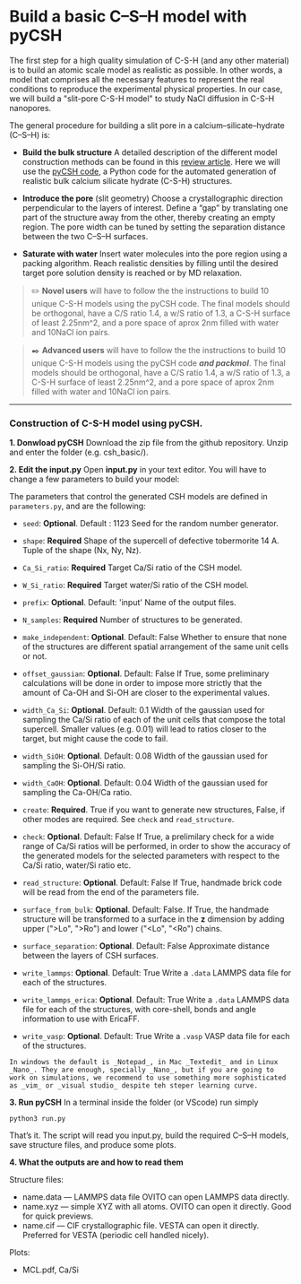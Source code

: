 # Build a basic C–S–H model with pyCSH

The first step for a high quality simulation of C-S-H (and any other material) is to build an atomic scale model as realistic as possible. In other words, a model that comprises all the necessary features to represent the real conditions to reproduce the experimental physical properties. In our case, we will build a "slit-pore C-S-H model" to study NaCl diffusion in C-S-H nanopores.

The general procedure for building a slit pore in a calcium–silicate–hydrate (C–S–H) is:

- **Build the bulk structure**  A detailed description of the different model construction methods can be found in this [review article](https://doi.org/10.1016/j.cemconres.2022.106784). Here we will use the [pyCSH code](https://doi.org/10.1016/j.cemconres.2024.107593), a Python code for the automated generation of realistic bulk calcium silicate hydrate (C-S-H) structures.

- **Introduce the pore** (slit geometry) Choose a crystallographic direction perpendicular to the layers of interest. Define a “gap” by translating one part of the structure away from the other, thereby creating an empty region. The pore width can be tuned by setting the separation distance between the two C–S–H surfaces.

- **Saturate with water** Insert water molecules into the pore region using a packing algorithm. Reach realistic densities by filling until the desired target pore solution density is reached or by MD relaxation.

> ✏️ **Novel users** will have to follow the the instructions to build 10 unique C-S-H models using the pyCSH code. The final models should be orthogonal, have a C/S ratio 1.4, a w/S ratio of 1.3, a C-S-H surface of least 2.25nm^2, and a pore space of aprox 2nm filled with water and 10NaCl ion pairs.

> ✒️ **Advanced users** will have to follow the the instructions to build 10 unique C-S-H models using the pyCSH code **_and packmol_**. The final models should be orthogonal, have a C/S ratio 1.4, a w/S ratio of 1.3, a C-S-H surface of least 2.25nm^2, and a pore space of aprox 2nm filled with water and 10NaCl ion pairs.

---

### Construction of C-S-H model using pyCSH.

**1. Donwload pyCSH** Download the zip file from the github repository. Unzip and enter the folder (e.g. csh_basic/).

**2. Edit the input.py**  Open **input.py** in your text editor. You will have to change a few parameters to build your model:


The parameters that control the generated CSH models are defined in `parameters.py`, and are the following:

 - `seed`: **Optional**. Default : 1123
   Seed for the random number generator.
   
- `shape`: **Required**
  Shape of the supercell of defective tobermorite 14 A. Tuple of the shape (Nx, Ny, Nz).
  
- `Ca_Si_ratio`: **Required**
Target Ca/Si ratio of the CSH model.

- `W_Si_ratio`: **Required**
Target water/Si ratio of the CSH model.

- `prefix`: **Optional**. Default: 'input'
  Name of the output files.
 
- `N_samples`: **Required**
Number of structures to be generated.

- `make_independent`: **Optional**. Default: False
  Whether to ensure that none of the structures are different spatial arrangement of the same unit cells or not.

- `offset_gaussian`: **Optional**. Default: False
  If True, some preliminary calculations will be done in order to impose more strictly that the amount of Ca-OH and Si-OH are closer to the experimental values.

- `width_Ca_Si`: **Optional**. Default: 0.1
Width of the gaussian used for sampling the Ca/Si ratio of each of the unit cells that compose the total supercell.  Smaller values (e.g. 0.01) will  lead to ratios closer to the target, but might cause the code to fail.

- `width_SiOH`: **Optional**. Default: 0.08
Width of the gaussian used for sampling the Si-OH/Si ratio.

- `width_CaOH`: **Optional**. Default: 0.04
Width of the gaussian used for sampling the Ca-OH/Ca ratio.

- `create`: **Required**.
True if you want to generate new structures, False, if other modes are required. See `check` and `read_structure`.

- `check`: **Optional**. Default: False
If True, a prelimilary check for a wide range of Ca/Si ratios will be performed, in order to show the accuracy of the generated models for the selected parameters with respect to the Ca/Si ratio, water/Si ratio etc.

- `read_structure`: **Optional**. Default: False
If True, handmade brick code will be read from the end of the parameters file.

- `surface_from_bulk`: **Optional**. Default: False.
If True, the handmade structure will be transformed to a surface  in the **z** dimension by adding upper (">Lo", ">Ro") and lower ("<Lo", "<Ro") chains.

- `surface_separation`: **Optional**. Default: False
	  Approximate distance between the layers of CSH surfaces.
	 
- `write_lammps`: **Optional**. Default: True
Write a `.data` LAMMPS data file for each of the structures. 

- `write_lammps_erica`: **Optional**. Default: True
Write a `.data` LAMMPS data file for each of the structures, with core-shell, bonds and angle information to use with EricaFF.

- `write_vasp`: **Optional**. Default: True
Write a `.vasp` VASP data file for each of the structures. 



```{tip}
In windows the default is _Notepad_, in Mac _Textedit_ and in Linux _Nano_. They are enough, specially _Nano_, but if you are going to work on simulations, we recommend to use something more sophisticated as _vim_ or _visual studio_ despite teh steper learning curve.
```


**3. Run pyCSH** In a terminal inside the folder (or VScode) run simply 

```
python3 run.py
```

That’s it. The script will read you input.py, build the required C–S–H models, save structure files, and produce some plots.


**4. What the outputs are and how to read them**

Structure files:
- name.data — LAMMPS data file OVITO can open LAMMPS data directly.
- name.xyz — simple XYZ with all atoms. OVITO can open it directly. Good for quick previews.
- name.cif — CIF crystallographic file. VESTA can open it directly. Preferred for VESTA (periodic cell handled nicely).

Plots:
- MCL.pdf, Ca/Si 



